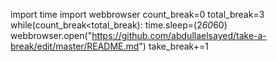 import time 
import webbrowser
count_break=0
total_break=3
while(count_break<total_break):
  time.sleep=(2*60*60)
  webbrowser.open("https://github.com/abdullaelsayed/take-a-break/edit/master/README.md")
  take_break+=1
  
